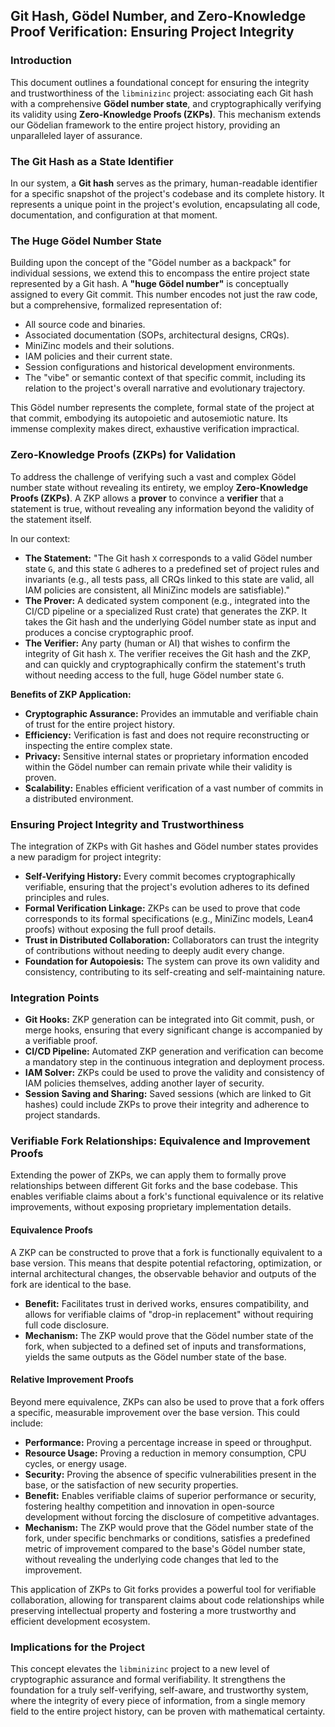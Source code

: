## Git Hash, Gödel Number, and Zero-Knowledge Proof Verification: Ensuring Project Integrity

### Introduction
This document outlines a foundational concept for ensuring the integrity and trustworthiness of the `libminizinc` project: associating each Git hash with a comprehensive **Gödel number state**, and cryptographically verifying its validity using **Zero-Knowledge Proofs (ZKPs)**. This mechanism extends our Gödelian framework to the entire project history, providing an unparalleled layer of assurance.

### The Git Hash as a State Identifier
In our system, a **Git hash** serves as the primary, human-readable identifier for a specific snapshot of the project's codebase and its complete history. It represents a unique point in the project's evolution, encapsulating all code, documentation, and configuration at that moment.

### The Huge Gödel Number State
Building upon the concept of the "Gödel number as a backpack" for individual sessions, we extend this to encompass the entire project state represented by a Git hash. A **"huge Gödel number"** is conceptually assigned to every Git commit. This number encodes not just the raw code, but a comprehensive, formalized representation of:
*   All source code and binaries.
*   Associated documentation (SOPs, architectural designs, CRQs).
*   MiniZinc models and their solutions.
*   IAM policies and their current state.
*   Session configurations and historical development environments.
*   The "vibe" or semantic context of that specific commit, including its relation to the project's overall narrative and evolutionary trajectory.

This Gödel number represents the complete, formal state of the project at that commit, embodying its autopoietic and autosemiotic nature. Its immense complexity makes direct, exhaustive verification impractical.

### Zero-Knowledge Proofs (ZKPs) for Validation
To address the challenge of verifying such a vast and complex Gödel number state without revealing its entirety, we employ **Zero-Knowledge Proofs (ZKPs)**. A ZKP allows a **prover** to convince a **verifier** that a statement is true, without revealing any information beyond the validity of the statement itself.

In our context:
*   **The Statement:** "The Git hash `X` corresponds to a valid Gödel number state `G`, and this state `G` adheres to a predefined set of project rules and invariants (e.g., all tests pass, all CRQs linked to this state are valid, all IAM policies are consistent, all MiniZinc models are satisfiable)."
*   **The Prover:** A dedicated system component (e.g., integrated into the CI/CD pipeline or a specialized Rust crate) that generates the ZKP. It takes the Git hash and the underlying Gödel number state as input and produces a concise cryptographic proof.
*   **The Verifier:** Any party (human or AI) that wishes to confirm the integrity of Git hash `X`. The verifier receives the Git hash and the ZKP, and can quickly and cryptographically confirm the statement's truth without needing access to the full, huge Gödel number state `G`.

**Benefits of ZKP Application:**
*   **Cryptographic Assurance:** Provides an immutable and verifiable chain of trust for the entire project history.
*   **Efficiency:** Verification is fast and does not require reconstructing or inspecting the entire complex state.
*   **Privacy:** Sensitive internal states or proprietary information encoded within the Gödel number can remain private while their validity is proven.
*   **Scalability:** Enables efficient verification of a vast number of commits in a distributed environment.

### Ensuring Project Integrity and Trustworthiness

The integration of ZKPs with Git hashes and Gödel number states provides a new paradigm for project integrity:
*   **Self-Verifying History:** Every commit becomes cryptographically verifiable, ensuring that the project's evolution adheres to its defined principles and rules.
*   **Formal Verification Linkage:** ZKPs can be used to prove that code corresponds to its formal specifications (e.g., MiniZinc models, Lean4 proofs) without exposing the full proof details.
*   **Trust in Distributed Collaboration:** Collaborators can trust the integrity of contributions without needing to deeply audit every change.
*   **Foundation for Autopoiesis:** The system can prove its own validity and consistency, contributing to its self-creating and self-maintaining nature.

### Integration Points

*   **Git Hooks:** ZKP generation can be integrated into Git commit, push, or merge hooks, ensuring that every significant change is accompanied by a verifiable proof.
*   **CI/CD Pipeline:** Automated ZKP generation and verification can become a mandatory step in the continuous integration and deployment process.
*   **IAM Solver:** ZKPs could be used to prove the validity and consistency of IAM policies themselves, adding another layer of security.
*   **Session Saving and Sharing:** Saved sessions (which are linked to Git hashes) could include ZKPs to prove their integrity and adherence to project standards.

### Verifiable Fork Relationships: Equivalence and Improvement Proofs

Extending the power of ZKPs, we can apply them to formally prove relationships between different Git forks and the base codebase. This enables verifiable claims about a fork's functional equivalence or its relative improvements, without exposing proprietary implementation details.

#### Equivalence Proofs
A ZKP can be constructed to prove that a fork is functionally equivalent to a base version. This means that despite potential refactoring, optimization, or internal architectural changes, the observable behavior and outputs of the fork are identical to the base.
*   **Benefit:** Facilitates trust in derived works, ensures compatibility, and allows for verifiable claims of "drop-in replacement" without requiring full code disclosure.
*   **Mechanism:** The ZKP would prove that the Gödel number state of the fork, when subjected to a defined set of inputs and transformations, yields the same outputs as the Gödel number state of the base.

#### Relative Improvement Proofs
Beyond mere equivalence, ZKPs can also be used to prove that a fork offers a specific, measurable improvement over the base version. This could include:
*   **Performance:** Proving a percentage increase in speed or throughput.
*   **Resource Usage:** Proving a reduction in memory consumption, CPU cycles, or energy usage.
*   **Security:** Proving the absence of specific vulnerabilities present in the base, or the satisfaction of new security properties.
*   **Benefit:** Enables verifiable claims of superior performance or security, fostering healthy competition and innovation in open-source development without forcing the disclosure of competitive advantages.
*   **Mechanism:** The ZKP would prove that the Gödel number state of the fork, under specific benchmarks or conditions, satisfies a predefined metric of improvement compared to the base's Gödel number state, without revealing the underlying code changes that led to the improvement.

This application of ZKPs to Git forks provides a powerful tool for verifiable collaboration, allowing for transparent claims about code relationships while preserving intellectual property and fostering a more trustworthy and efficient development ecosystem.

### Implications for the Project

This concept elevates the `libminizinc` project to a new level of cryptographic assurance and formal verifiability. It strengthens the foundation for a truly self-verifying, self-aware, and trustworthy system, where the integrity of every piece of information, from a single memory field to the entire project history, can be proven with mathematical certainty.
